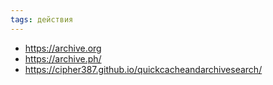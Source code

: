 ```yaml
---
tags: действия 
---
```


- https://archive.org
- https://archive.ph/
- https://cipher387.github.io/quickcacheandarchivesearch/